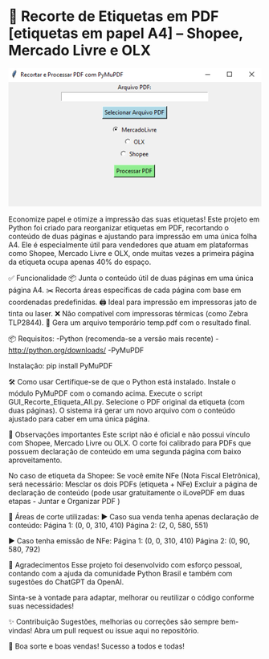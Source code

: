 # 🧾 Recorte de Etiquetas em PDF [etiquetas em papel A4] – Shopee, Mercado Livre e OLX
<img src="https://github.com/andersonsistemas/recortar_etiqueta_postagem/blob/main/Recorte_PDF_PY.png" alt="Recorte de Etiquetas em PDF">

Economize papel e otimize a impressão das suas etiquetas!
Este projeto em Python foi criado para reorganizar etiquetas em PDF, recortando o conteúdo de duas páginas e ajustando para impressão em uma única folha A4.
Ele é especialmente útil para vendedores que atuam em plataformas como Shopee, Mercado Livre e OLX, onde muitas vezes a primeira página da etiqueta ocupa apenas 40% do espaço.

✅ Funcionalidade
📦 Junta o conteúdo útil de duas páginas em uma única página A4.
✂️ Recorta áreas específicas de cada página com base em coordenadas predefinidas.
🖨️ Ideal para impressão em impressoras jato de tinta ou laser.
❌ Não compatível com impressoras térmicas (como Zebra TLP2844).
💾 Gera um arquivo temporário temp.pdf com o resultado final.

📦 Requisitos:
 -Python (recomenda-se a versão mais recente) - http://python.org/downloads/
 -PyMuPDF

Instalação:
pip install PyMuPDF

🛠️ Como usar
Certifique-se de que o Python está instalado.
Instale o módulo PyMuPDF com o comando acima.
Execute o script GUI_Recorte_Etiqueta_All.py.
Selecione o PDF original da etiqueta (com duas páginas).
O sistema irá gerar um novo arquivo com o conteúdo ajustado para caber em uma única página.

📝 Observações importantes
Este script não é oficial e não possui vínculo com Shopee, Mercado Livre ou OLX.
O corte foi calibrado para PDFs que possuem declaração de conteúdo em uma segunda página com baixo aproveitamento.

No caso de etiqueta da Shopee:
Se você emite NFe (Nota Fiscal Eletrônica), será necessário:
Mesclar os dois PDFs (etiqueta + NFe)
Excluir a página de declaração de conteúdo (pode usar gratuitamente o iLovePDF em duas etapas - Juntar e Organizar PDF )

🧮 Áreas de corte utilizadas:
▶️ Caso sua venda tenha apenas declaração de conteúdo:
Página 1: (0, 0, 310, 410)
Página 2: (2, 0, 580, 551)

▶️ Caso tenha emissão de NFe:
Página 1: (0, 0, 310, 410)
Página 2: (0, 90, 580, 792)

🤝 Agradecimentos
Esse projeto foi desenvolvido com esforço pessoal, contando com a ajuda da comunidade Python Brasil e também com sugestões do ChatGPT da OpenAI.

Sinta-se à vontade para adaptar, melhorar ou reutilizar o código conforme suas necessidades!

✨ Contribuição
Sugestões, melhorias ou correções são sempre bem-vindas!
Abra um pull request ou issue aqui no repositório.

🙌 Boa sorte e boas vendas!
Sucesso a todos e todas!
